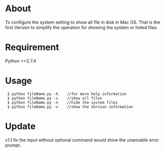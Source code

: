 About
==========================

To configure the system setting to show all file in disk in Mac OS.
That is the first Version to simplify the operation for showing the system or hided files.

Requirement
=============
Python >=2.7.4

Usage
==============

     $ python fileName.py -h    //for more help information
     $ python fileName.py -s    //show all files
     $ python fileName.py -n    //hide the system files
     $ python fileName.py -v    //show the Version information
     
Update
========
v1.1 fix the input without optional command would show the unamiable error prompt.

